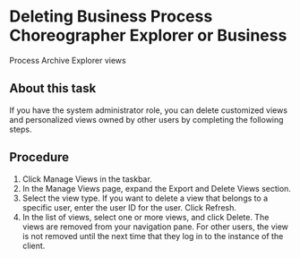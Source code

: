<!-- image -->

# Deleting Business Process Choreographer Explorer or Business
Process Archive Explorer views

## About this task

If you have the system administrator role, you can delete
customized views and personalized views owned by other users by completing
the following steps.

## Procedure

1. Click Manage Views in the taskbar.
2. In the Manage Views page, expand the Export and Delete Views section.
3. Select the view type. If you want to delete
a view that belongs to a specific user, enter the user ID for the
user. Click Refresh.
4. In the list of views, select one or more views, and click Delete. The views are removed from your
navigation pane. For other users, the view is not removed until the
next time that they log in to the instance of the client.

<!-- image -->